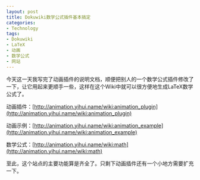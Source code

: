 ```yaml
---
layout: post
title: Dokuwiki数学公式插件基本搞定
categories:
- Technology
tags:
- Dokuwiki
- LaTeX
- 动画
- 数学公式
- 网站
---
```


今天这一天我写完了动画插件的说明文档，顺便把别人的一个数学公式插件修改了一下，让它用起来更顺手一些，这样在这个Wiki中就可以很方便地生成LaTeX数学公式了。

动画插件：[http://animation.yihui.name/wiki:animation_plugin](http://animation.yihui.name/wiki:animation_plugin)

动画示例：[http://animation.yihui.name/wiki:animation_example](http://animation.yihui.name/wiki:animation_example)

数学公式：[http://animation.yihui.name/wiki:math](http://animation.yihui.name/wiki:math)

至此，这个站点的主要功能算是齐全了。只剩下动画插件还有一个小地方需要扩充一下。
